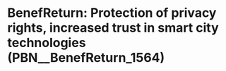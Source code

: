 # BenefReturn: __Protection of privacy rights, increased trust in smart city technologies__ (PBN__BenefReturn_1564)

